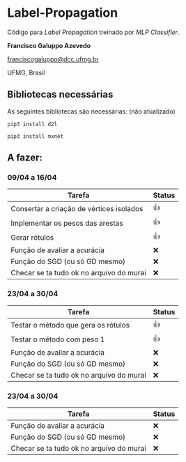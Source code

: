# Label-Propagation

Código para *Label Propagation* treinado por *MLP Classifier*.

**Francisco Galuppo Azevedo**

franciscogaluppo@dcc.ufmg.br

UFMG, Brasil


## Bibliotecas necessárias

As seguintes bibliotecas são necessárias: (não atualizado)

`pip3 install d2l`

`pip3 install mxnet`

## A fazer:
### 09/04 a 16/04

Tarefa | Status
--- | ---
Consertar a criação de vértices isolados | :+1:
Implementar os pesos das arestas | :+1:
Gerar rótulos | :+1:
Função de avaliar a acurácia | :x:
Função do SGD (ou só GD mesmo) | :x:
Checar se ta tudo ok no arquivo do murai | :x:

### 23/04 a 30/04

Tarefa | Status
--- | ---
Testar o método que gera os rótulos | :+1:
Testar o método com peso 1 | :+1:
Função de avaliar a acurácia | :x:
Função do SGD (ou só GD mesmo) | :x:
Checar se ta tudo ok no arquivo do murai | :x:

### 23/04 a 30/04

Tarefa | Status
--- | ---
Função de avaliar a acurácia | :x:
Função do SGD (ou só GD mesmo) | :x:
Checar se ta tudo ok no arquivo do murai | :x:

